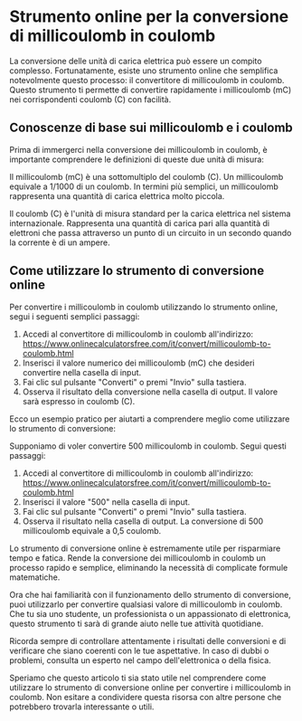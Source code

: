 Strumento online per la conversione di millicoulomb in coulomb
==============================================================

La conversione delle unità di carica elettrica può essere un compito complesso. Fortunatamente, esiste uno strumento online che semplifica notevolmente questo processo: il convertitore di millicoulomb in coulomb. Questo strumento ti permette di convertire rapidamente i millicoulomb (mC) nei corrispondenti coulomb (C) con facilità.

Conoscenze di base sui millicoulomb e i coulomb
-----------------------------------------------

Prima di immergerci nella conversione dei millicoulomb in coulomb, è importante comprendere le definizioni di queste due unità di misura:

Il millicoulomb (mC) è una sottomultiplo del coulomb (C). Un millicoulomb equivale a 1/1000 di un coulomb. In termini più semplici, un millicoulomb rappresenta una quantità di carica elettrica molto piccola.

Il coulomb (C) è l'unità di misura standard per la carica elettrica nel sistema internazionale. Rappresenta una quantità di carica pari alla quantità di elettroni che passa attraverso un punto di un circuito in un secondo quando la corrente è di un ampere.

Come utilizzare lo strumento di conversione online
--------------------------------------------------

Per convertire i millicoulomb in coulomb utilizzando lo strumento online, segui i seguenti semplici passaggi:

1. Accedi al convertitore di millicoulomb in coulomb all'indirizzo: <https://www.onlinecalculatorsfree.com/it/convert/millicoulomb-to-coulomb.html>
2. Inserisci il valore numerico dei millicoulomb (mC) che desideri convertire nella casella di input.
3. Fai clic sul pulsante "Converti" o premi "Invio" sulla tastiera.
4. Osserva il risultato della conversione nella casella di output. Il valore sarà espresso in coulomb (C).

Ecco un esempio pratico per aiutarti a comprendere meglio come utilizzare lo strumento di conversione:

Supponiamo di voler convertire 500 millicoulomb in coulomb. Segui questi passaggi:

1. Accedi al convertitore di millicoulomb in coulomb all'indirizzo: <https://www.onlinecalculatorsfree.com/it/convert/millicoulomb-to-coulomb.html>
2. Inserisci il valore "500" nella casella di input.
3. Fai clic sul pulsante "Converti" o premi "Invio" sulla tastiera.
4. Osserva il risultato nella casella di output. La conversione di 500 millicoulomb equivale a 0,5 coulomb.

Lo strumento di conversione online è estremamente utile per risparmiare tempo e fatica. Rende la conversione dei millicoulomb in coulomb un processo rapido e semplice, eliminando la necessità di complicate formule matematiche.

Ora che hai familiarità con il funzionamento dello strumento di conversione, puoi utilizzarlo per convertire qualsiasi valore di millicoulomb in coulomb. Che tu sia uno studente, un professionista o un appassionato di elettronica, questo strumento ti sarà di grande aiuto nelle tue attività quotidiane.

Ricorda sempre di controllare attentamente i risultati delle conversioni e di verificare che siano coerenti con le tue aspettative. In caso di dubbi o problemi, consulta un esperto nel campo dell'elettronica o della fisica.

Speriamo che questo articolo ti sia stato utile nel comprendere come utilizzare lo strumento di conversione online per convertire i millicoulomb in coulomb. Non esitare a condividere questa risorsa con altre persone che potrebbero trovarla interessante o utili.